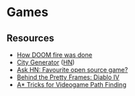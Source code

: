 # Games

## Resources

- [How DOOM fire was done](https://fabiensanglard.net/doom_fire_psx/)
- [City Generator](https://watabou.github.io/city-generator/) ([HN](https://news.ycombinator.com/item?id=30338074))
- [Ask HN: Favourite open source game?](https://news.ycombinator.com/item?id=31590724)
- [Behind the Pretty Frames: Diablo IV](https://mamoniem.com/behind-the-pretty-frames-diablo-iv/#39-ssr)
- [A* Tricks for Videogame Path Finding](https://timmastny.com/blog/a-star-tricks-for-videogame-path-finding/)
